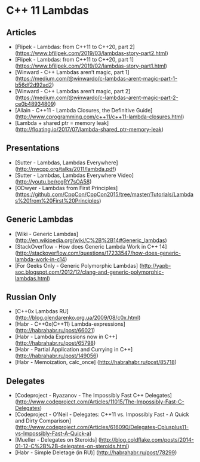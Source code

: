 # C++ 11 Lambdas

## Articles

* [Flipek - Lambdas: from C++11 to C++20, part 2] (https://www.bfilipek.com/2019/03/lambdas-story-part2.html)
* [Flipek - Lambdas: from C++11 to C++20, part 1] (https://www.bfilipek.com/2019/02/lambdas-story-part1.html)
* [Winward - C++ Lambdas aren’t magic, part 1] (https://medium.com/@winwardo/c-lambdas-arent-magic-part-1-b56df2d92ad2)
* [Winward - C++ Lambdas aren’t magic, part 2] (https://medium.com/@winwardo/c-lambdas-arent-magic-part-2-ce0b48934809)
* [Allain - C++11 - Lambda Closures, the Definitive Guide] (http://www.cprogramming.com/c++11/c++11-lambda-closures.html)
* [Lambda + shared ptr = memory leak] (http://floating.io/2017/07/lambda-shared_ptr-memory-leak)

## Presentations

* [Sutter - Lambdas, Lambdas Everywhere] (http://nwcpp.org/talks/2011/lambda.pdf)
* [Sutter - Lambdas, Lambdas Everywhere Video] (http://youtu.be/rcgRY7sOA58)
* [ODwyer - Lambdas from First Principles] (https://github.com/CppCon/CppCon2015/tree/master/Tutorials/Lambdas%20from%20First%20Principles)

## Generic Lambdas
* [Wiki - Generic Lambdas] (http://en.wikipedia.org/wiki/C%2B%2B14#Generic_lambdas)
* [StackOverflow - How does Generic Lambda Work in C++ 14] (http://stackoverflow.com/questions/17233547/how-does-generic-lambda-work-in-c14)
* [For Geeks Only - Generic Polymorphic Lambdas] (http://yapb-soc.blogspot.com/2012/12/clang-and-generic-polymorphic-lambdas.html)

## Russian Only

* [C++0x Lambdas RU] (http://blog.olendarenko.org.ua/2009/08/c0x.html)
* [Habr - C++0x(C++11) Lambda-expressions] (http://habrahabr.ru/post/66021)
* [Habr - Lambda Expressions now in C++] (http://habrahabr.ru/post/65798)
* [Habr - Partial Application and Currying in C++] (http://habrahabr.ru/post/149056)
* [Habr - Memoization, calc_once] (http://habrahabr.ru/post/85718)

## Delegates

* [Codeproject - Ryazanov - The Impossibly Fast C++ Delegates] (http://www.codeproject.com/Articles/11015/The-Impossibly-Fast-C-Delegates)
* [Codeproject - O&apos;Neil - Delegates: C++11 vs. Impossibly Fast - A Quick and Dirty Comparison] (http://www.codeproject.com/Articles/616090/Delegates-Cplusplus11-vs-Impossibly-Fast-A-Quick-a)
* [Mueller - Delegates on Steroids] (http://blog.coldflake.com/posts/2014-01-12-C%2B%2B-delegates-on-steroids.html)
* [Habr - Simple Deletage (in RU)] (http://habrahabr.ru/post/78299)

